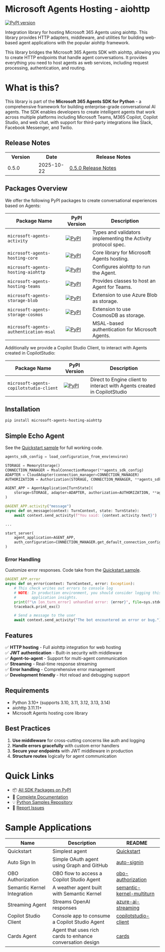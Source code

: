 # Microsoft Agents Hosting - aiohttp

[![PyPI version](https://img.shields.io/pypi/v/microsoft-agents-hosting-aiohttp)](https://pypi.org/project/microsoft-agents-hosting-aiohttp/)

Integration library for hosting Microsoft 365 Agents using aiohttp. This library provides HTTP adapters, middleware, and utilities for building web-based agent applications with the popular aiohttp framework.

This library bridges the Microsoft 365 Agents SDK with aiohttp, allowing you to create HTTP endpoints that handle agent conversations. It provides everything you need to host agents as web services, including request processing, authentication, and routing.

# What is this?

This library is part of the **Microsoft 365 Agents SDK for Python** - a comprehensive framework for building enterprise-grade conversational AI agents. The SDK enables developers to create intelligent agents that work across multiple platforms including Microsoft Teams, M365 Copilot, Copilot Studio, and web chat, with support for third-party integrations like Slack, Facebook Messenger, and Twilio.

## Release Notes
<table style="width:100%">
  <tr>
    <th style="width:20%">Version</th>
    <th style="width:20%">Date</th>
    <th style="width:60%">Release Notes</th>
  </tr>
  <tr>
    <td>0.5.0</td>
    <td>2025-10-22</td>
    <td>
      <a href="https://github.com/microsoft/Agents-for-python/blob/main/RELEASE_NOTES_0.5.0.md">
        0.5.0 Release Notes
      </a>
    </td>
  </tr>
</table>

## Packages Overview

We offer the following PyPI packages to create conversational experiences based on Agents:

| Package Name | PyPI Version | Description |
|--------------|-------------|-------------|
| `microsoft-agents-activity` | [![PyPI](https://img.shields.io/pypi/v/microsoft-agents-activity)](https://pypi.org/project/microsoft-agents-activity/) | Types and validators implementing the Activity protocol spec. |
| `microsoft-agents-hosting-core` | [![PyPI](https://img.shields.io/pypi/v/microsoft-agents-hosting-core)](https://pypi.org/project/microsoft-agents-hosting-core/) | Core library for Microsoft Agents hosting. |
| `microsoft-agents-hosting-aiohttp` | [![PyPI](https://img.shields.io/pypi/v/microsoft-agents-hosting-aiohttp)](https://pypi.org/project/microsoft-agents-hosting-aiohttp/) | Configures aiohttp to run the Agent. |
| `microsoft-agents-hosting-teams` | [![PyPI](https://img.shields.io/pypi/v/microsoft-agents-hosting-teams)](https://pypi.org/project/microsoft-agents-hosting-teams/) | Provides classes to host an Agent for Teams. |
| `microsoft-agents-storage-blob` | [![PyPI](https://img.shields.io/pypi/v/microsoft-agents-storage-blob)](https://pypi.org/project/microsoft-agents-storage-blob/) | Extension to use Azure Blob as storage. |
| `microsoft-agents-storage-cosmos` | [![PyPI](https://img.shields.io/pypi/v/microsoft-agents-storage-cosmos)](https://pypi.org/project/microsoft-agents-storage-cosmos/) | Extension to use CosmosDB as storage. |
| `microsoft-agents-authentication-msal` | [![PyPI](https://img.shields.io/pypi/v/microsoft-agents-authentication-msal)](https://pypi.org/project/microsoft-agents-authentication-msal/) | MSAL-based authentication for Microsoft Agents. |

Additionally we provide a Copilot Studio Client, to interact with Agents created in CopilotStudio:

| Package Name | PyPI Version | Description |
|--------------|-------------|-------------|
| `microsoft-agents-copilotstudio-client` | [![PyPI](https://img.shields.io/pypi/v/microsoft-agents-copilotstudio-client)](https://pypi.org/project/microsoft-agents-copilotstudio-client/) | Direct to Engine client to interact with Agents created in CopilotStudio |

## Installation

```bash
pip install microsoft-agents-hosting-aiohttp
```

## Simple Echo Agent
See the [Quickstart sample](https://github.com/microsoft/Agents/tree/main/samples/python/quickstart) for full working code.

```python
agents_sdk_config = load_configuration_from_env(environ)

STORAGE = MemoryStorage()
CONNECTION_MANAGER = MsalConnectionManager(**agents_sdk_config)
ADAPTER = CloudAdapter(connection_manager=CONNECTION_MANAGER)
AUTHORIZATION = Authorization(STORAGE, CONNECTION_MANAGER, **agents_sdk_config)

AGENT_APP = AgentApplication[TurnState](
    storage=STORAGE, adapter=ADAPTER, authorization=AUTHORIZATION, **agents_sdk_config
)

@AGENT_APP.activity("message")
async def on_message(context: TurnContext, state: TurnState):
    await context.send_activity(f"You said: {context.activity.text}")

...

start_server(
    agent_application=AGENT_APP,
    auth_configuration=CONNECTION_MANAGER.get_default_connection_configuration(),
)
```


### Error Handling

Customize error responses. Code take from the [Quickstart sample](https://github.com/microsoft/Agents/tree/main/samples/python/quickstart). 

```python
@AGENT_APP.error
async def on_error(context: TurnContext, error: Exception):
    # This check writes out errors to console log
    # NOTE: In production environment, you should consider logging this to Azure
    #       application insights.
    print(f"\n [on_turn_error] unhandled error: {error}", file=sys.stderr)
    traceback.print_exc()

    # Send a message to the user
    await context.send_activity("The bot encountered an error or bug.")
```

## Features

✅ **HTTP hosting** - Full aiohttp integration for web hosting  
✅ **JWT authentication** - Built-in security with middleware  
✅ **Agent-to-agent** - Support for multi-agent communication  
✅ **Streaming** - Real-time response streaming  
✅ **Error handling** - Comprehensive error management  
✅ **Development friendly** - Hot reload and debugging support

## Requirements

- Python 3.10+ (supports 3.10, 3.11, 3.12, 3.13, 3.14)
- aiohttp 3.11.11+
- Microsoft Agents hosting core library

## Best Practices

1. **Use middleware** for cross-cutting concerns like auth and logging
2. **Handle errors gracefully** with custom error handlers
3. **Secure your endpoints** with JWT middleware in production
4. **Structure routes** logically for agent communication

# Quick Links

- 📦 [All SDK Packages on PyPI](https://pypi.org/search/?q=microsoft-agents)
- 📖 [Complete Documentation](https://aka.ms/agents)
- 💡 [Python Samples Repository](https://github.com/microsoft/Agents/tree/main/samples/python)
- 🐛 [Report Issues](https://github.com/microsoft/Agents-for-python/issues)

# Sample Applications
|Name|Description|README|
|----|----|----|
|Quickstart|Simplest agent|[Quickstart](https://github.com/microsoft/Agents/blob/main/samples/python/quickstart/README.md)|
|Auto Sign In|Simple OAuth agent using Graph and GitHub|[auto-signin](https://github.com/microsoft/Agents/blob/main/samples/python/auto-signin/README.md)|
|OBO Authorization|OBO flow to access a Copilot Studio Agent|[obo-authorization](https://github.com/microsoft/Agents/blob/main/samples/python/obo-authorization/README.md)|
|Semantic Kernel Integration|A weather agent built with Semantic Kernel|[semantic-kernel-multiturn](https://github.com/microsoft/Agents/blob/main/samples/python/semantic-kernel-multiturn/README.md)|
|Streaming Agent|Streams OpenAI responses|[azure-ai-streaming](https://github.com/microsoft/Agents/blob/main/samples/python/azureai-streaming/README.md)|
|Copilot Studio Client|Console app to consume a Copilot Studio Agent|[copilotstudio-client](https://github.com/microsoft/Agents/blob/main/samples/python/copilotstudio-client/README.md)|
|Cards Agent|Agent that uses rich cards to enhance conversation design |[cards](https://github.com/microsoft/Agents/blob/main/samples/python/cards/README.md)|